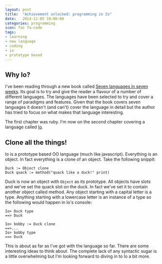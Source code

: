 ```yaml
---
layout: post
title:  "Achievement unlocked: programming in Io"
date:   2014-11-05 10:00:00
categories: programming
icon: fas fa-code
tags:
- learning
- new language
- coding
- io
- prototype based
---
```


## Why Io?
I've been reading through a new book called [Seven languages in seven weeks][book-7-languages].
Its goal is to try and give the reader a flavour of a number of different languages.
The languages have been selected to try and cover a range of paradigms and features.
Given that the book covers seven languages it doesn't (and can't) cover the language in detail
but the author has tried to focus on what makes that language interesting.

The first chapter was ruby. I'm now on the second chapter covering a language called [Io][website-io-language].

## Clone all the things!

Io is a prototype based OO language (much like javascript). Everything is an object.
In fact everything is a clone of an object. Take the following snippit:

``` Io
Duck := Object clone
Duck quack := method("quack like a duck!" print)
```

Duck is now an object with ```Object``` as its prototype. All objects have slots and we've set the quack slot on the duck. In fact we've set it to contain another object called method. Any object starting with a capital letter is a type. Anything starting with a lowercase letter is an instance of a type so the following would happen in Io's console:

``` console
Io> Duck type
==> Duck

Io> bobby := Duck clone
==>...
Io> bobby type
==> Duck

```

This is about as far as I've got with the language so far. There are some interesting ideas to think about.
The complete lack of any syntactic sugar is a little overwhelming but I'm looking forward to diving in to Io a bit more.

[book-7-languages]: http://shop.oreilly.com/product/9781934356593.do
[website-io-language]: http://iolanguage.org/
